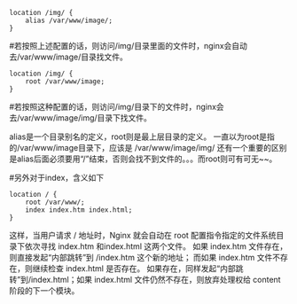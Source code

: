 ```
location /img/ {
    alias /var/www/image/;
}
```
#若按照上述配置的话，则访问/img/目录里面的文件时，nginx会自动去/var/www/image/目录找文件。


```
location /img/ {
    root /var/www/image;
}
```
#若按照这种配置的话，则访问/img/目录下的文件时，nginx会去/var/www/image/img/目录下找文件。


alias是一个目录别名的定义，root则是最上层目录的定义。
一直以为root是指的/var/www/image目录下，应该是 /var/www/image/img/
还有一个重要的区别是alias后面必须要用“/”结束，否则会找不到文件的。。。而root则可有可无~~。


#另外对于index，含义如下
```
location / {
    root /var/www/;
    index index.htm index.html;
}
```
这样，当用户请求 / 地址时，Nginx 就会自动在 root 配置指令指定的文件系统目录下依次寻找 index.htm 和index.html 这两个文件。
如果 index.htm 文件存在，则直接发起“内部跳转”到 /index.htm 这个新的地址；
而如果 index.htm 文件不存在，则继续检查 index.html 是否存在。
如果存在，同样发起“内部跳转”到/index.html；如果 index.html 文件仍然不存在，则放弃处理权给 content 阶段的下一个模块。